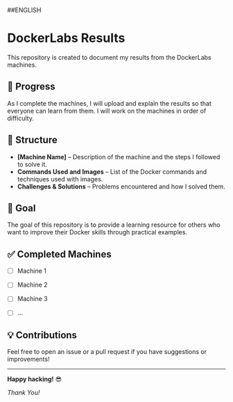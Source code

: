 ##ENGLISH

# DockerLabs Results  

This repository is created to document my results from the DockerLabs machines.  


## 🚀 Progress  

As I complete the machines, I will upload and explain the results so that everyone can learn from them. I will work on the machines in order of difficulty.  


## 📂 Structure

- **[Machine Name]** – Description of the machine and the steps I followed to solve it.  
- **Commands Used and Images** – List of the Docker commands and techniques used with images.  
- **Challenges & Solutions** – Problems encountered and how I solved them.  


## 🎯 Goal

The goal of this repository is to provide a learning resource for others who want to improve their Docker skills through practical examples.  


## ✅ Completed Machines

- [ ] Machine 1  
- [ ] Machine 2  
- [ ] Machine 3  
- [ ] ...  


## 💡 Contributions 

Feel free to open an issue or a pull request if you have suggestions or improvements!  


---


**Happy hacking!** 😎  


*Thank You!*

